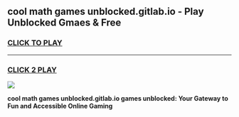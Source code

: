 
## cool math games unblocked.gitlab.io - Play Unblocked Gmaes & Free
<h3>
<a href="https://news.freeplayer.one?title=cool_math_games_unblocked.gitlab.io&ref=16F">CLICK TO PLAY</a></h3>
<hr>

<h3>
<a href="https://news.freeplayer.one?title=cool_math_games_unblocked.gitlab.io&ref=16F">CLICK 2 PLAY</a>
  
</h3>

<a href="https://news.freeplayer.one?title=cool_math_games_unblocked.gitlab.io&ref=16F/"><img src="https://clearcache.store/games.png"></a>


**cool math games unblocked.gitlab.io games unblocked: Your Gateway to Fun and Accessible Online Gaming**

